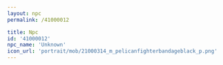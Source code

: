 ```yaml
---
layout: npc
permalink: /41000012

title: Npc
id: '41000012'
npc_name: 'Unknown'
icon_url: 'portrait/mob/21000314_m_pelicanfighterbandageblack_p.png'
---
```

